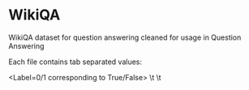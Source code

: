 # WikiQA
WikiQA dataset for question answering cleaned for usage in Question Answering

Each file contains tab separated values:

<Label=0/1 corresponding to True/False> \t <Question> \t <Answer Sentence>
